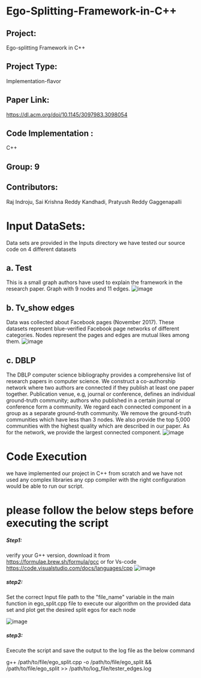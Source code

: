 # Ego-Splitting-Framework-in-C++

## Project:
Ego-splitting Framework in C++

## Project Type:
Implementation-flavor 

## Paper Link:
https://dl.acm.org/doi/10.1145/3097983.3098054 

## Code Implementation :
C++ 

## Group: 9

## Contributors:
Raj Indroju, Sai Krishna Reddy Kandhadi, Pratyush Reddy Gaggenapalli


# Input DataSets: 

Data sets are provided in the Inputs directory we have tested our source code on 4 different datasets

## a. Test
This is a small graph authors have used to explain the framework in the research paper.  Graph with 9 nodes and 11 edges. 
![image](https://github.com/sai-krishna-kandhadi/Ego-Splitting-Framework-in-C-/assets/63501454/21c68a8e-312e-48f1-b088-50b0000943f8)
	
## b. Tv_show edges
Data was collected about Facebook pages (November 2017). These datasets represent blue-verified Facebook page networks of different categories. Nodes represent the pages and edges are mutual likes among them.
![image](https://github.com/sai-krishna-kandhadi/Ego-Splitting-Framework-in-C-/assets/63501454/21fe3389-638b-4684-8eb9-9b946689a87f)


## c. DBLP
The DBLP computer science bibliography provides a comprehensive list of research papers in computer science. We construct a co-authorship network where two authors are connected if they publish at least one paper together. Publication venue, e.g, journal or conference, defines an individual ground-truth community; authors who published in a certain journal or conference form a community. We regard each connected component in a group as a separate ground-truth community. We remove the ground-truth communities which have less than 3 nodes. We also provide the top 5,000 communities with the highest quality which are described in our paper. As for the network, we provide the largest connected component.
![image](https://github.com/sai-krishna-kandhadi/Ego-Splitting-Framework-in-C-/assets/63501454/9bd1a09d-7ff6-4fcd-8fbd-d87973e0d3c5)


# Code Execution
we have implemented our project in C++ from scratch and we have not used any complex libraries any cpp compiler with the right configuration would be able to run our script.

# please follow the below steps before executing the script
##### Step1:
verify your G++ version, download it from https://formulae.brew.sh/formula/gcc or for Vs-code https://code.visualstudio.com/docs/languages/cpp
![image](https://github.com/sai-krishna-kandhadi/Ego-Splitting-Framework-in-C-/assets/63501454/ffd5b902-7640-4faa-9cdf-c8c35c282e6a)

##### step2:
Set the correct Input file path to the "file_name" variable in the main function in ego_split.cpp file to execute our algorithm on the provided data set and plot get the desired split egos for each node

![image](https://github.com/sai-krishna-kandhadi/Ego-Splitting-Framework-in-C-/assets/63501454/a2c3bd50-cba5-4525-908e-2d438bd6771b)

##### step3:
Execute the script and save the output to the log file as the below command

g++ /path/to/file/ego_split.cpp -o /path/to/file/ego_split && /path/to/file/ego_split >> /path/to/log_file/tester_edges.log

